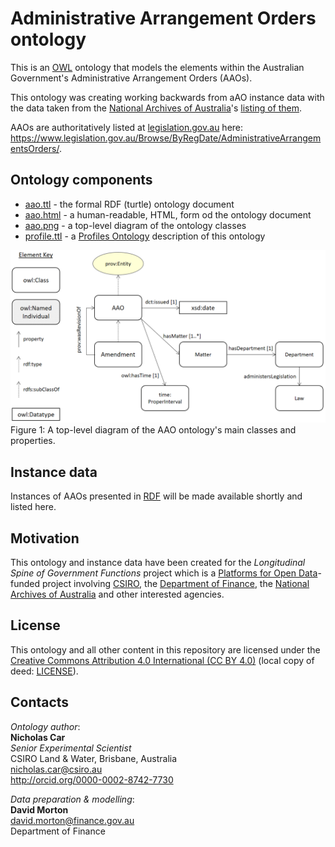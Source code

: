 # Administrative Arrangement Orders ontology

This is an [OWL](https://www.w3.org/OWL/) ontology that models the elements within the Australian Government's 
Administrative Arrangement Orders (AAOs). 

This ontology was creating working backwards from aAO instance data with the data taken from the 
[National Archives of Australia](http://www.naa.gov.au)'s 
[listing of them](http://www.naa.gov.au/information-management/information-governance/aao/index.aspx).

AAOs are authoritatively listed at [legislation.gov.au](https://www.legislation.gov.au) here: 
<https://www.legislation.gov.au/Browse/ByRegDate/AdministrativeArrangementsOrders/>.


## Ontology components
* [aao.ttl](aao.ttl) - the formal RDF (turtle) ontology document
* [aao.html](aao.html) - a human-readable, HTML, form od the ontology document
* [aao.png](aao.png) - a top-level diagram of the ontology classes
* [profile.ttl](profile.ttl) - a [Profiles Ontology](https://www.w3.org/TR/prof/) description of this ontology


![](aao.png)
Figure 1: A top-level diagram of the AAO ontology's main classes and properties.

## Instance data
Instances of AAOs presented in [RDF](https://www.w3.org/2001/sw/wiki/RDF) will be made available shortly and listed here.


## Motivation
This ontology and instance data have been created for the *Longitudinal Spine of Government Functions* project which is 
a [Platforms for Open Data](https://pmc.gov.au/public-data/open-data/platforms-open-data)-funded project involving 
[CSIRO](https://www.csiro.au/), the [Department of Finance](https://www.finance.gov.au/), the [National Archives of 
Australia](http://naa.gov.au/) and other interested agencies.


## License
This ontology and all other content in this repository are licensed under the 
[Creative Commons Attribution 4.0 International (CC BY 4.0)](https://creativecommons.org/licenses/by/4.0/) 
(local copy of deed: [LICENSE](LICENSE)).


## Contacts
*Ontology author*:  
**Nicholas Car**  
*Senior Experimental Scientist*  
CSIRO Land & Water, Brisbane, Australia    
<nicholas.car@csiro.au>  
<http://orcid.org/0000-0002-8742-7730>  

*Data preparation & modelling*:  
**David Morton**  
<david.morton@finance.gov.au>  
Department of Finance   
